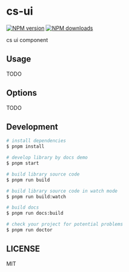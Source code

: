 # cs-ui

[![NPM version](https://img.shields.io/npm/v/cs-ui.svg?style=flat)](https://npmjs.org/package/cs-ui)
[![NPM downloads](http://img.shields.io/npm/dm/cs-ui.svg?style=flat)](https://npmjs.org/package/cs-ui)

cs ui component

## Usage

TODO

## Options

TODO

## Development

```bash
# install dependencies
$ pnpm install

# develop library by docs demo
$ pnpm start

# build library source code
$ pnpm run build

# build library source code in watch mode
$ pnpm run build:watch

# build docs
$ pnpm run docs:build

# check your project for potential problems
$ pnpm run doctor
```

## LICENSE

MIT
